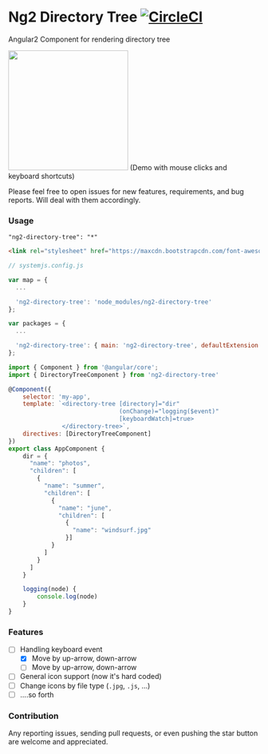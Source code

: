 # Ng2 Directory Tree [![CircleCI](https://circleci.com/gh/travelist/ng2-directory-tree.svg?style=svg&circle-token=c554ebe845b53a2e0db4bc4961ca1747c25168ea)](https://circleci.com/gh/travelist/ng2-directory-tree)

Angular2 Component for rendering directory tree

<img src="https://raw.githubusercontent.com/travelist/ng2-directory-tree/master/demo/demo.gif" height="240px">
(Demo with mouse clicks and keyboard shortcuts)

Please feel free to open issues for new features, requirements, and bug reports. Will deal with them accordingly.


### Usage

```
"ng2-directory-tree": "*"
```

```html
<link rel="stylesheet" href="https://maxcdn.bootstrapcdn.com/font-awesome/4.6.3/css/font-awesome.min.css">
```

```javascript
// systemjs.config.js

var map = {
  ...

  'ng2-directory-tree': 'node_modules/ng2-directory-tree'
};

var packages = {
  ...

  'ng2-directory-tree': { main: 'ng2-directory-tree', defaultExtension: 'js' }
};

```


```javascript
import { Component } from '@angular/core';
import { DirectoryTreeComponent } from 'ng2-directory-tree'

@Component({
    selector: 'my-app',
    template: `<directory-tree [directory]="dir"
                               (onChange)="logging($event)"
                               [keyboardWatch]=true>
               </directory-tree>`,
    directives: [DirectoryTreeComponent]
})
export class AppComponent {
    dir = {
      "name": "photos",
      "children": [
        {
          "name": "summer",
          "children": [
            {
              "name": "june",
              "children": [
                {
                  "name": "windsurf.jpg"
                }]
            }
          ]
        }
      ]
    }

    logging(node) {
        console.log(node)
    }
}

```

### Features

- [ ] Handling keyboard event
  - [x] Move by up-arrow, down-arrow
  - [ ] Move by up-arrow, down-arrow
- [ ] General icon support (now it's hard coded)
- [ ] Change icons by file type (`.jpg`, `.js`, ...)
- [ ] ....so forth

### Contribution

Any reporting issues, sending pull requests, or even pushing the star button are welcome and appreciated.

